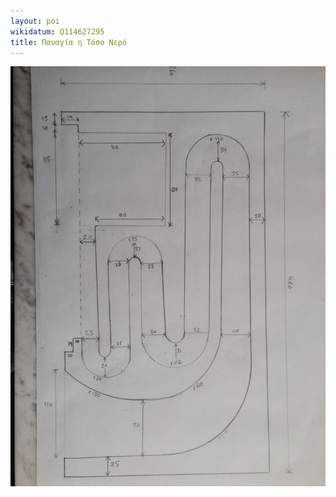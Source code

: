 ```yaml
---
layout: poi
wikidatum: Q114627295
title: Παναγία η Τόσο Νερό
---
```

<img src="/assets/img/plan1.jpeg">
